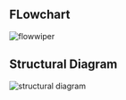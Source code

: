 ## FLowchart 

![flowwiper](https://user-images.githubusercontent.com/42571912/168303280-e8870cd3-668f-4a15-9a8e-8d0c904fa0af.png)


## Structural Diagram

![structural diagram](https://user-images.githubusercontent.com/42571912/168303273-f70332c3-16db-4c2b-aee2-7f94698c14fd.png)

